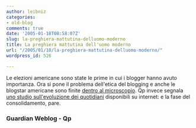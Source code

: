 ```yaml
---
author: leibniz
categories:
- old-blog
comments: true
date: '2005-01-18T08:58:07Z'
slug: la-preghiera-mattutina-delluomo-moderno
title: La preghiera mattutina dell'uomo moderno
url: "/2005/01/18/la-preghiera-mattutina-delluomo-moderno/"
wordpress_id: 526

---
```

Le elezioni americane sono state le prime in cui i blogger hanno
avuto importanza. Ora si pone il problema dell'etica del blogging e
anche le blogstar americane sono finite [dentro al microscopio](http://blogs.guardian.co.uk/news/archives/us_elections/2005/01/17/blog_ethics_under_the_microscope.html). Qp invece segnala [uno studio sull'evoluzione dei quotidiani](http://www.quattropassi.net/archives/2005/01/non_piu_solo_gr.html) disponibili su internet: e la fase del consolidamento, pare. 




### Guardian Weblog - Qp
